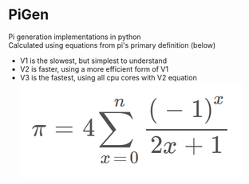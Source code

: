 # PiGen
Pi generation implementations in python  
Calculated using equations from pi's primary definition (below)  
* V1 is the slowest, but simplest to understand
* V2 is faster, using a more efficient form of V1
* V3 is the fastest, using all cpu cores with V2 equation  
![Primary definition](https://raw.githubusercontent.com/ThatAquarel/PiGen/main/def.PNG)
